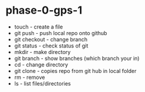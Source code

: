 # phase-0-gps-1

* touch - create a file
* git push - push local repo onto github
* git checkout - change branch
* git status - check status of git
* mkdir - make directory
* git branch - show branches (which branch your in)
* cd - change directory
* git clone - copies repo from git hub in local folder
* rm - remove
* ls - list files/directories
